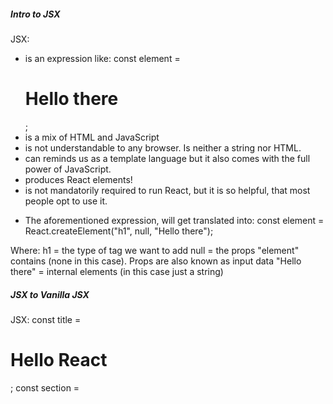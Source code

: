 ##### Intro to JSX

JSX:

- is an expression like: const element = <h1>Hello there</h1>;
- is a mix of HTML and JavaScript
- is not understandable to any browser. Is neither a string nor HTML.
- can reminds us as a template language but it also comes with the full power of JavaScript.
- produces React elements!
- is not mandatorily required to run React, but it is so helpful, that most people opt to use it.

* The aforementioned expression, will get translated into: const element = React.createElement("h1", null, "Hello there");

Where:
h1 = the type of tag we want to add
null = the props "element" contains (none in this case). Props are
also known as input data
"Hello there" = internal elements (in this case just a string)

##### JSX to Vanilla JSX

JSX:
const title = <h1>Hello React</h1>;
const section = <section><Title /></section>;

Vanilla JS:
var title = React.createElement("h1", null, "Hello React");
var section = React.createElement(
"section",
null,
React.createElement(Title, null)
);

It is obviously way much cleaner to write JSX instead of Vanilla JS

##### Interpolating variable in JSX

const name = 'Cesar';
const element = <h1>Hello, {name}</h1>

Note the use of curly braces... Where any valid JavaScript can be placed
